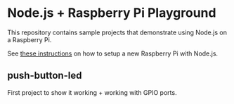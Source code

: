 Node.js + Raspberry Pi Playground
=================================
This repository contains sample projects that demonstrate using Node.js on a Raspberry Pi.

See [these instructions](rpinode-setup.md) on how to setup a new Raspberry Pi with Node.js.

push-button-led
---------------
First project to show it working + working with GPIO ports.
